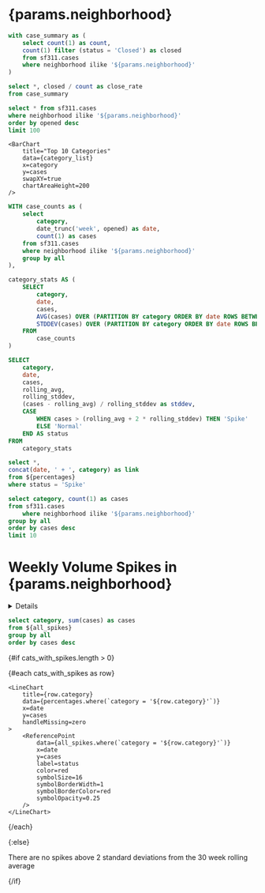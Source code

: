 # {params.neighborhood}

```sql summary
with case_summary as (
    select count(1) as count,
    count(1) filter (status = 'Closed') as closed
    from sf311.cases
    where neighborhood ilike '${params.neighborhood}'
)

select *, closed / count as close_rate
from case_summary
```

<BigValue
    data={summary}
    value=count
    fmt=num0
    title="Cases YTD"
    comparison=close_rate
    comparisonDelta=false
    comparisonFmt=pct
/>


```sql last_100
select * from sf311.cases
where neighborhood ilike '${params.neighborhood}'
order by opened desc
limit 100
```

<Grid cols=2>
    <PointMap
        title="Last 100 Cases"
        data={last_100}
        lat=latitude
        long=longitude
        startingZoom=13
        name=selected_point
        tooltipType=click
        tooltip={[
            {id: 'category', showColumnName: false, valueClass: 'font-bold text-lg'},
            {id: 'status'},
            {id: 'url', showColumnName: false, contentType: 'link', linkLabel: 'SF City Record &rarr;', valueClass: 'font-bold mt-1'}
        ]}
    />

    <BarChart
        title="Top 10 Categories"
        data={category_list}
        x=category
        y=cases
        swapXY=true
        chartAreaHeight=200
    />
    

</Grid>







<!-- 
```sql dimensions
select 
  status,
  status_notes,
  responsible_agency,
  category,
  request_type,
  source
from sf311.cases
where neighborhood ilike '${params.neighborhood}'
```

<DimensionGrid data={dimensions}/> -->





```sql percentages
WITH case_counts as (
    select 
        category,
        date_trunc('week', opened) as date,
        count(1) as cases
    from sf311.cases
    where neighborhood ilike '${params.neighborhood}'
    group by all
),

category_stats AS (
    SELECT 
        category,
        date,
        cases,
        AVG(cases) OVER (PARTITION BY category ORDER BY date ROWS BETWEEN 30 PRECEDING AND CURRENT ROW) AS rolling_avg,
        STDDEV(cases) OVER (PARTITION BY category ORDER BY date ROWS BETWEEN 30 PRECEDING AND CURRENT ROW) AS rolling_stddev
    FROM 
        case_counts
)

SELECT 
    category,
    date,
    cases,
    rolling_avg,
    rolling_stddev,
    (cases - rolling_avg) / rolling_stddev as stddev,
    CASE 
        WHEN cases > (rolling_avg + 2 * rolling_stddev) THEN 'Spike'
        ELSE 'Normal'
    END AS status
FROM 
    category_stats
```


```sql all_spikes
select *,
concat(date, ' + ', category) as link
from ${percentages}
where status = 'Spike'
```


```sql category_list
select category, count(1) as cases
from sf311.cases
    where neighborhood ilike '${params.neighborhood}'
group by all
order by cases desc
limit 10
```

# Weekly Volume Spikes in {params.neighborhood}

<Details title='What is a volume spike?'>
    A volume spike is defined as a weekly case count exceeding 2x the standard deviation of the previous 30 weeks
</Details>



```sql cats_with_spikes
select category, sum(cases) as cases 
from ${all_spikes}
group by all
order by cases desc
```

{#if cats_with_spikes.length > 0}

<Grid cols=3>

{#each cats_with_spikes as row}

    <LineChart
        title={row.category}
        data={percentages.where(`category = '${row.category}'`)}
        x=date
        y=cases
        handleMissing=zero
    >
        <ReferencePoint
            data={all_spikes.where(`category = '${row.category}'`)}
            x=date
            y=cases
            label=status
            color=red
            symbolSize=16
            symbolBorderWidth=1
            symbolBorderColor=red
            symbolOpacity=0.25
        />
    </LineChart>

{/each}

</Grid>

{:else}

There are no spikes above 2 standard deviations from the 30 week rolling average

{/if}


